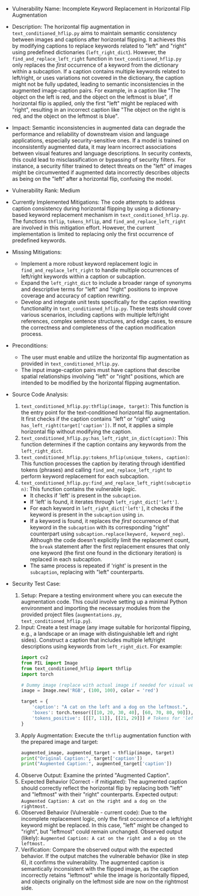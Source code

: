 - Vulnerability Name: Incomplete Keyword Replacement in Horizontal Flip Augmentation
- Description: The horizontal flip augmentation in `text_conditioned_hflip.py` aims to maintain semantic consistency between images and captions after horizontal flipping. It achieves this by modifying captions to replace keywords related to "left" and "right" using predefined dictionaries (`left_right_dict`). However, the `find_and_replace_left_right` function in `text_conditioned_hflip.py` only replaces the *first* occurrence of a keyword from the dictionary within a subcaption. If a caption contains multiple keywords related to left/right, or uses variations not covered in the dictionary, the caption might not be fully updated, leading to semantic inconsistencies in the augmented image-caption pairs. For example, in a caption like "The object on the left is red, and the object on the leftmost is blue", if horizontal flip is applied, only the first "left" might be replaced with "right", resulting in an incorrect caption like "The object on the right is red, and the object on the leftmost is blue".
- Impact: Semantic inconsistencies in augmented data can degrade the performance and reliability of downstream vision and language applications, especially security-sensitive ones. If a model is trained on inconsistently augmented data, it may learn incorrect associations between visual features and language descriptions. In security contexts, this could lead to misclassification or bypassing of security filters. For instance, a security filter trained to detect threats on the "left" of images might be circumvented if augmented data incorrectly describes objects as being on the "left" after a horizontal flip, confusing the model.
- Vulnerability Rank: Medium
- Currently Implemented Mitigations: The code attempts to address caption consistency during horizontal flipping by using a dictionary-based keyword replacement mechanism in `text_conditioned_hflip.py`. The functions `thflip`, `tokens_hflip`, and `find_and_replace_left_right` are involved in this mitigation effort. However, the current implementation is limited to replacing only the first occurrence of predefined keywords.
- Missing Mitigations:
    - Implement a more robust keyword replacement logic in `find_and_replace_left_right` to handle multiple occurrences of left/right keywords within a caption or subcaption.
    - Expand the `left_right_dict` to include a broader range of synonyms and descriptive terms for "left" and "right" positions to improve coverage and accuracy of caption rewriting.
    - Develop and integrate unit tests specifically for the caption rewriting functionality in `text_conditioned_hflip.py`. These tests should cover various scenarios, including captions with multiple left/right references, complex sentence structures, and edge cases, to ensure the correctness and completeness of the caption modification process.
- Preconditions:
    - The user must enable and utilize the horizontal flip augmentation as provided in `text_conditioned_hflip.py`.
    - The input image-caption pairs must have captions that describe spatial relationships involving "left" or "right" positions, which are intended to be modified by the horizontal flipping augmentation.
- Source Code Analysis:
    1. `text_conditioned_hflip.py:thflip(image, target)`: This function is the entry point for the text-conditioned horizontal flip augmentation. It first checks if the caption contains "left" or "right" using `has_left_right(target['caption'])`. If not, it applies a simple horizontal flip without modifying the caption.
    2. `text_conditioned_hflip.py:has_left_right_in_dict(caption)`: This function determines if the caption contains any keywords from the `left_right_dict`.
    3. `text_conditioned_hflip.py:tokens_hflip(unique_tokens, caption)`: This function processes the caption by iterating through identified tokens (phrases) and calling `find_and_replace_left_right` to perform keyword replacement for each subcaption.
    4. `text_conditioned_hflip.py:find_and_replace_left_right(subcaption)`: This function contains the vulnerable logic.
        - It checks if 'left' is present in the `subcaption`.
        - If 'left' is found, it iterates through `left_right_dict['left']`.
        - For each keyword in `left_right_dict['left']`, it checks if the keyword is present in the `subcaption` using `in`.
        - If a keyword is found, it replaces the *first* occurrence of that keyword in the `subcaption` with its corresponding "right" counterpart using `subcaption.replace(keyword, keyword_neg)`. Although the code doesn't explicitly limit the replacement count, the `break` statement after the first replacement ensures that only one keyword (the first one found in the dictionary iteration) is replaced in each subcaption.
        - The same process is repeated if 'right' is present in the `subcaption`, replacing with "left" counterparts.

- Security Test Case:
    1. Setup: Prepare a testing environment where you can execute the augmentation code. This could involve setting up a minimal Python environment and importing the necessary modules from the provided project files (`augmentations.py`, `text_conditioned_hflip.py`).
    2. Input: Create a test image (any image suitable for horizontal flipping, e.g., a landscape or an image with distinguishable left and right sides). Construct a caption that includes multiple left/right descriptions using keywords from `left_right_dict`. For example:
        ```python
        import cv2
        from PIL import Image
        from text_conditioned_hflip import thflip
        import torch

        # Dummy image (replace with actual image if needed for visual verification)
        image = Image.new('RGB', (100, 100), color = 'red')

        target = {
            'caption': "A cat on the left and a dog on the leftmost.",
            'boxes': torch.tensor([[10, 20, 30, 40], [60, 70, 80, 90]]), # Dummy boxes
            'tokens_positive': [[[7, 11]], [[21, 29]]] # Tokens for 'left' and 'leftmost'
        }
        ```
    3. Apply Augmentation: Execute the `thflip` augmentation function with the prepared image and target:
        ```python
        augmented_image, augmented_target = thflip(image, target)
        print("Original Caption:", target['caption'])
        print("Augmented Caption:", augmented_target['caption'])
        ```
    4. Observe Output: Examine the printed "Augmented Caption".
    5. Expected Behavior (Correct - if mitigated): The augmented caption should correctly reflect the horizontal flip by replacing both "left" and "leftmost" with their "right" counterparts. Expected output: `Augmented Caption: A cat on the right and a dog on the rightmost.`
    6. Observed Behavior (Vulnerable - current code): Due to the incomplete replacement logic, only the first occurrence of a left/right keyword might be replaced. In this case, "left" might be changed to "right", but "leftmost" could remain unchanged. Observed output (likely): `Augmented Caption: A cat on the right and a dog on the leftmost.`
    7. Verification: Compare the observed output with the expected behavior. If the output matches the vulnerable behavior (like in step 6), it confirms the vulnerability. The augmented caption is semantically inconsistent with the flipped image, as the caption incorrectly retains "leftmost" while the image is horizontally flipped, and objects originally on the leftmost side are now on the rightmost side.